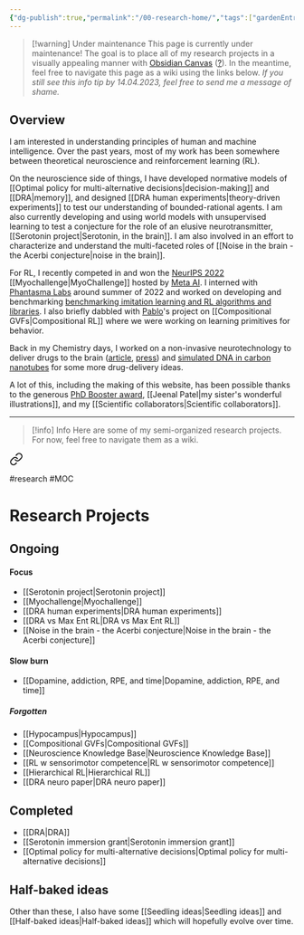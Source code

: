 ```yaml
---
{"dg-publish":true,"permalink":"/00-research-home/","tags":["gardenEntry"],"created":"","updated":""}
---
```




> [!warning] Under maintenance
> This page is currently under maintenance! The goal is to place all of my research projects in a visually appealing manner with [Obsidian Canvas](https://obsidian.md/canvas) ([?](https://github.com/zachdoty/BrainPress)). In the meantime, feel free to navigate this page as a wiki using the links below.
> *If you still see this info tip by 14.04.2023, feel free to send me a message of shame.*

## Overview

I am interested in understanding principles of human and machine intelligence. Over the past years, most of my work has been somewhere between theoretical neuroscience and reinforcement learning (RL).

On the neuroscience side of things, I have developed normative models of [[Optimal policy for multi-alternative decisions\|decision-making]] and [[DRA\|memory]], and designed [[DRA human experiments\|theory-driven experiments]] to test our understanding of bounded-rational agents. I am also currently developing and using world models with unsupervised learning to test a conjecture for the role of an elusive neurotransmitter, [[Serotonin project\|Serotonin, in the brain]]. I am also involved in an effort to characterize and understand the multi-faceted roles of [[Noise in the brain - the Acerbi conjecture\|noise in the brain]].

For RL, I recently competed in and won the [NeurIPS 2022](https://sites.google.com/view/myochallenge) [[Myochallenge\|MyoChallenge]] hosted by [Meta AI](https://tech.facebook.com/artificial-intelligence/2022/05/myosuite/). I interned with [Phantasma Labs](https://www.phantasma.global/) around summer of 2022 and worked on developing and benchmarking [benchmarking imitation learning and RL algorithms and libraries](https://github.com/nisheetpatel/sb3-vs-rllib). I also briefly dabbled with [Pablo](https://pablotano.com/)'s project on [[Compositional GVFs\|Compositional RL]] where we were working on learning primitives for behavior.

Back in my Chemistry days, I worked on a non-invasive neurotechnology to deliver drugs to the brain ([article](https://www.nature.com/articles/s41467-020-18059-7), [press](https://www.swissinfo.ch/eng/new-technique-delivers-drugs-deep-inside-the-brain/46076736)) and [simulated DNA in carbon nanotubes](https://pubs.acs.org/doi/abs/10.1021/acs.jpcb.5b12044) for some more drug-delivery ideas.

A lot of this, including the making of this website, has been possible thanks to the generous [PhD Booster award](https://www.unige.ch/medecine/fr/organisation/fundraising/booster/phd-booster-edition-2021-decouvrez-les-laureates-meet-the-winners/), [[Jeenal Patel\|my sister's wonderful illustrations]], and my [[Scientific collaborators\|Scientific collaborators]].

---

> [!info] Info
> Here are some of my semi-organized research projects. For now, feel free to navigate them as a wiki.



<div class="transclusion internal-embed is-loaded"><a class="markdown-embed-link" href="/research-projects-moc/" aria-label="Open link"><svg xmlns="http://www.w3.org/2000/svg" width="24" height="24" viewBox="0 0 24 24" fill="none" stroke="currentColor" stroke-width="2" stroke-linecap="round" stroke-linejoin="round" class="svg-icon lucide-link"><path d="M10 13a5 5 0 0 0 7.54.54l3-3a5 5 0 0 0-7.07-7.07l-1.72 1.71"></path><path d="M14 11a5 5 0 0 0-7.54-.54l-3 3a5 5 0 0 0 7.07 7.07l1.71-1.71"></path></svg></a><div class="markdown-embed">





#research #MOC

# Research Projects

## Ongoing

#### Focus

- [[Serotonin project\|Serotonin project]]
- [[Myochallenge\|Myochallenge]]
- [[DRA human experiments\|DRA human experiments]]
- [[DRA vs Max Ent RL\|DRA vs Max Ent RL]]
- [[Noise in the brain - the Acerbi conjecture\|Noise in the brain - the Acerbi conjecture]]

#### Slow burn

- [[Dopamine, addiction, RPE, and time\|Dopamine, addiction, RPE, and time]]

##### Forgotten

- [[Hypocampus\|Hypocampus]]
- [[Compositional GVFs\|Compositional GVFs]]
- [[Neuroscience Knowledge Base\|Neuroscience Knowledge Base]]
- [[RL w sensorimotor competence\|RL w sensorimotor competence]]
- [[Hierarchical RL\|Hierarchical RL]]
- [[DRA neuro paper\|DRA neuro paper]]

## Completed

- [[DRA\|DRA]]
- [[Serotonin immersion grant\|Serotonin immersion grant]]
- [[Optimal policy for multi-alternative decisions\|Optimal policy for multi-alternative decisions]]


## Half-baked ideas

Other than these, I also have some [[Seedling ideas\|Seedling ideas]] and [[Half-baked ideas\|Half-baked ideas]] which will hopefully evolve over time.

</div></div>
